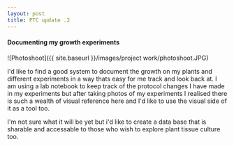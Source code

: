 ```yaml
---
layout: post
title: PTC update .2
---
```


#### Documenting my growth experiments


![Photoshoot]({{ site.baseurl }}/images/project work/photoshoot.JPG)


I'd like to find a good system to document the growth on my plants and different experiments in a way thats easy for me track and look back at.
I am using a lab notebook to keep track of the protocol changes I have made in my experiments but after taking photos of my experiments I realised there is such a wealth of visual reference here and I'd like to use the visual side of it as a tool too.

I'm not sure what it will be yet but i'd like to create a data base that is sharable and accessable to those who wish to explore plant tissue culture too.
